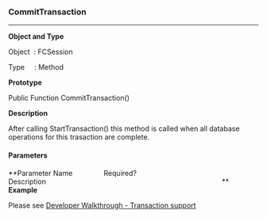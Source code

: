 ### CommitTransaction

---

**Object and Type**

Object  : FCSession

Type     : Method

**Prototype**

Public Function CommitTransaction()

**Description**

After calling StartTransaction() this method is called when all database operations for this trasaction are complete.

#### Parameters
**Parameter Name                Required?             Description                                                                                          **
**Example**

Please see [Developer Walkthrough - Transaction support](/articles/walkthroughs/transaction.md)
